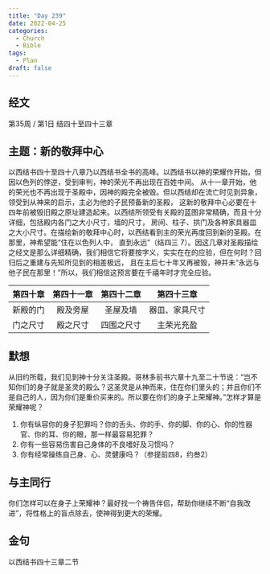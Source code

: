 ```yaml
---
title: "Day 239"
date: 2022-04-25
categories:
  - Church
  - Bible
tags:
  - Plan
draft: false
---
```


## 经文
第35周 / 第1日 结四十至四十三章

## 主题：新的敬拜中心
以西结书四十至四十八章乃以西结书全书的高峰。以西结书以神的荣耀作开始，但因以色列的悖逆，受到审判，神的荣光不再出现在百姓中间。
从十一章开始，他的荣光也不再出现于圣殿中，因神的殿完全被毁。但以西结却在流亡时见到异象，领受到从神来的启示，主必为他的子民预备新的圣殿，
这新的敬拜中心必要在十四年前被毁旧殿之原址建造起来。以西结所领受有关殿的蓝图非常精确，而且十分详细，包括殿内各门之大小尺寸，墙的尺寸，
房间、柱子、拱门及各种家具器皿之大小尺寸。在描绘新的敬拜中心时，以西结看到主的荣光再度回到新的圣殿。在那里，神希望能“住在以色列人中，
直到永远”（结四三  7）。因这几章对圣殿描绘之经文是那么详细精确，我们相信它将要按字义，实实在在的应验，但在何时？回归后之重建与先知所见到的相差极远，
且在主后七十年又再被毁，神并未“永远与他子民在那里！”所以，我们相信这预言要在千禧年时才完全应验。

|  第四十章  |  第四十一章  |  第四十二章  |   第四十三章   |
|:------:|:-------:|:-------:|:---------:|
|  新殿的门  |  殿及旁屋   |  圣屋及墙   |  器皿、家具尺寸  |
|  门之尺寸  |  殿之尺寸   |  四围之尺寸  |   主荣光充盈   |

## 默想
从旧约所载，我们见到神十分关注圣殿。哥林多前书六章十九至二十节说：“岂不知你们的身子就是圣灵的殿么？这圣灵是从神而来，住在你们里头的；并且你们不是自己的人，因为你们是重价买来的。所以要在你们的身子上荣耀神。”怎样才算是荣耀神呢？
1. 你有纵容你的身子犯罪吗？你的舌头、你的手、你的脚、你的心、你的性器官、你的耳、你的眼，那一样最容易犯罪？
2. 你有一些容易伤害自己身体的不良嗜好及习惯吗？
3. 你有经常操练自己身、心、灵健康吗？（参提前四8，约叁2）

## 与主同行
你们怎样可以在身子上荣耀神？最好找一个祷告伴侣，帮助你继续不断“自我改进”，将性格上的盲点除去，使神得到更大的荣耀。

## 金句
以西结书四十三章二节

[comment]: <> (## 附录)

